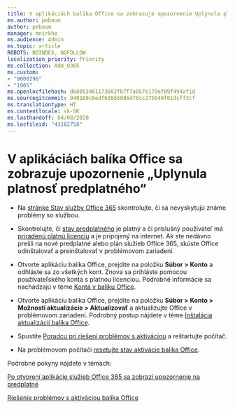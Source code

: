 ```yaml
---
title: V aplikáciách balíka Office sa zobrazuje upozornenie Uplynula platnosť predplatného
ms.author: pebaum
author: pebaum
manager: mnirkhe
ms.audience: Admin
ms.topic: article
ROBOTS: NOINDEX, NOFOLLOW
localization_priority: Priority
ms.collection: Adm_O365
ms.custom:
- "9000296"
- "1905"
ms.openlocfilehash: d68853461173602fb7f7a057e179ef09f494af1d
ms.sourcegitcommit: 940169c0edf638b5086d70cc275049f01dcff3cf
ms.translationtype: HT
ms.contentlocale: sk-SK
ms.lasthandoff: 04/08/2020
ms.locfileid: "43182758"
---
```

# <a name="subscription-expired-notice-in-office-apps"></a>V aplikáciách balíka Office sa zobrazuje upozornenie „Uplynula platnosť predplatného“

- Na [stránke Stav služby Office 365](https://docs.microsoft.com/office365/enterprise/view-service-health) skontrolujte, či sa nevyskytujú známe problémy so službou.

- Skontrolujte, či [stav predplatného](https://support.office.com/article/unlicensed-product-and-activation-errors-in-office-0d23d3c0-c19c-4b2f-9845-5344fedc4380#bkmk_checksubscription) je platný a či príslušný používateľ má [priradenú platnú licenciu](https://support.office.com/article/997596B5-4173-4627-B915-36ABAC6786DC?wt.mc_id=Alchemy_ClientDIA) a je pripojený na internet. Ak ste nedávno prešli na nové predplatné alebo plán služieb Office 365, skúste Office odinštalovať a preinštalovať v problémovom zariadení.

- Otvorte aplikáciu balíka Office, prejdite na položku **Súbor > Konto** a odhláste sa zo všetkých kont. Znova sa prihláste pomocou používateľského konta s platnou licenciou. Podrobné informácie sa nachádzajú v téme [Kontá v balíku Office](https://support.office.com/article/accounts-in-office-628ea040-f265-49de-b986-be09c3ebf8a9?ui=en-US&rs=en-GB&ad=GB).

- Otvorte aplikáciu balíka Office, prejdite na položku **Súbor > Konto > Možnosti aktualizácie > Aktualizovať** a aktualizujte Office v problémovom zariadení. Podrobný postup nájdete v téme [Inštalácia aktualizácií balíka Office](https://support.office.com/article/install-office-updates-2ab296f3-7f03-43a2-8e50-46de917611c5).

- Spustite [Poradcu pri riešení problémov s aktiváciou](https://aka.ms/SARA-OfficeActivation-Alchemy) a reštartujte počítač.

- Na problémovom počítači [resetujte stav aktivácie balíka Office](https://techcommunity.microsoft.com/t5/Office-365-ProPlus/Reset-Office-365-ProPlus-activation-state/td-p/331632).

Podrobné pokyny nájdete v témach: 

[Po otvorení aplikácie služieb Office 365 sa zobrazí upozornenie na predplatné](https://support.office.com/article/a-subscription-notice-appears-when-i-open-an-office-365-application-4cabe32c-f594-4c0e-9191-3d3ade10cceb)

[Riešenie problémov s aktiváciou balíka Office](https://support.office.com/article/unlicensed-product-and-activation-errors-in-office-0d23d3c0-c19c-4b2f-9845-5344fedc4380)
